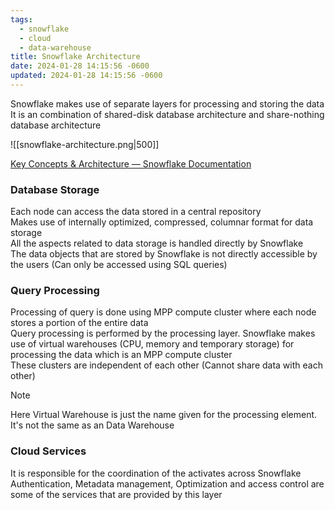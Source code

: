 ```yaml
---
tags:
  - snowflake
  - cloud
  - data-warehouse
title: Snowflake Architecture
date: 2024-01-28 14:15:56 -0600
updated: 2024-01-28 14:15:56 -0600
---
```


Snowflake makes use of separate layers for processing and storing the data  
It is an combination of shared-disk database architecture and share-nothing database architecture

![[snowflake-architecture.png|500]]

[Key Concepts & Architecture — Snowflake Documentation](https://docs.snowflake.com/en/user-guide/intro-key-concepts.html)

### Database Storage

Each node can access the data stored in a central repository  
Makes use of internally optimized, compressed, columnar format for data storage  
All the aspects related to data storage is handled directly by Snowflake  
The data objects that are stored by Snowflake is not directly accessible by the users (Can only be accessed using SQL queries)

### Query Processing

Processing of query is done using MPP compute cluster where each node stores a portion of the entire data  
Query processing is performed by the processing layer. Snowflake makes use of virtual warehouses (CPU, memory and temporary storage) for processing the data which is an MPP compute cluster  
These clusters are independent of each other (Cannot share data with each other)

 > [!NOTE]
 > Here Virtual Warehouse is just the name given for the processing element. It's not the same as an Data Warehouse

### Cloud Services

It is responsible for the coordination of the activates across Snowflake  
Authentication, Metadata management, Optimization and access control are some of the services that are provided by this layer
